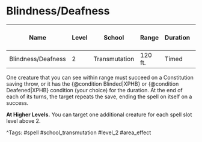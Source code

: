 # Blindness/Deafness

| Name | Level | School | Range | Duration | Damage | Save DC & Type |
|------|-------|--------|-------|----------|--------|----------------|
| Blindness/Deafness | 2 | Transmutation | 120 ft. | Timed | - | - |

One creature that you can see within range must succeed on a Constitution saving throw, or it has the {@condition Blinded|XPHB} or {@condition Deafened|XPHB} condition (your choice) for the duration. At the end of each of its turns, the target repeats the save, ending the spell on itself on a success.

**At Higher Levels.** You can target one additional creature for each spell slot level above 2.

^Tags: #spell #school_transmutation #level_2 #area_effect